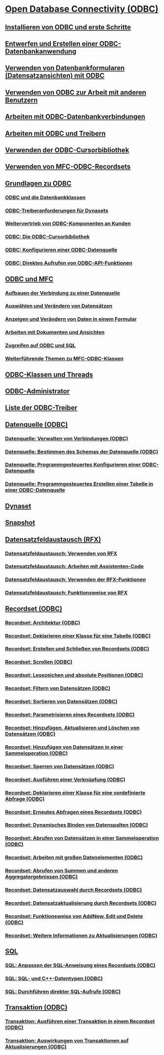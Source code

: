 # [Open Database Connectivity (ODBC)](open-database-connectivity-odbc.md)
## [Installieren von ODBC und erste Schritte](installing-and-getting-started-with-odbc.md)
## [Entwerfen und Erstellen einer ODBC-Datenbankanwendung](design-and-create-an-odbc-database-application.md)
## [Verwenden von Datenbankformularen (Datensatzansichten) mit ODBC](use-database-forms-record-views-with-odbc.md)
## [Verwenden von ODBC zur Arbeit mit anderen Benutzern](use-odbc-to-work-with-other-users.md)
## [Arbeiten mit ODBC-Datenbankverbindungen](work-with-odbc-database-connections.md)
## [Arbeiten mit ODBC und Treibern](work-with-odbc-and-drivers.md)
## [Verwenden der ODBC-Cursorbibliothek](use-the-odbc-cursor-library.md)
## [Verwenden von MFC-ODBC-Recordsets](use-mfc-odbc-recordsets.md)
## [Grundlagen zu ODBC](odbc-basics.md)
### [ODBC und die Datenbankklassen](odbc-and-the-database-classes.md)
### [ODBC-Treiberanforderungen für Dynasets](odbc-driver-requirements-for-dynasets.md)
### [Weitervertrieb von ODBC-Komponenten an Kunden](redistributing-odbc-components-to-your-customers.md)
### [ODBC: Die ODBC-Cursorbibliothek](odbc-the-odbc-cursor-library.md)
### [ODBC: Konfigurieren einer ODBC-Datenquelle](odbc-configuring-an-odbc-data-source.md)
### [ODBC: Direktes Aufrufen von ODBC-API-Funktionen](odbc-calling-odbc-api-functions-directly.md)
## [ODBC und MFC](odbc-and-mfc.md)
### [Aufbauen der Verbindung zu einer Datenquelle](connecting-to-a-data-source.md)
### [Auswählen und Verändern von Datensätzen](selecting-and-manipulating-records.md)
### [Anzeigen und Verändern von Daten in einem Formular](displaying-and-manipulating-data-in-a-form.md)
### [Arbeiten mit Dokumenten und Ansichten](working-with-documents-and-views.md)
### [Zugreifen auf ODBC und SQL](access-to-odbc-and-sql.md)
### [Weiterführende Themen zu MFC-ODBC-Klassen](further-reading-about-the-mfc-odbc-classes.md)
## [ODBC-Klassen und Threads](odbc-classes-and-threads.md)
## [ODBC-Administrator](odbc-administrator.md)
## [Liste der ODBC-Treiber](odbc-driver-list.md)
## [Datenquelle (ODBC)](data-source-odbc.md)
### [Datenquelle: Verwalten von Verbindungen (ODBC)](data-source-managing-connections-odbc.md)
### [Datenquelle: Bestimmen des Schemas der Datenquelle (ODBC)](data-source-determining-the-schema-of-the-data-source-odbc.md)
### [Datenquelle: Programmgesteuertes Konfigurieren einer ODBC-Datenquelle](data-source-programmatically-configuring-an-odbc-data-source.md)
### [Datenquelle: Programmgesteuertes Erstellen einer Tabelle in einer ODBC-Datenquelle](data-source-programmatically-creating-a-table-in-an-odbc-data-source.md)
## [Dynaset](dynaset.md)
## [Snapshot](snapshot.md)
## [Datensatzfeldaustausch (RFX)](record-field-exchange-rfx.md)
### [Datensatzfeldaustausch: Verwenden von RFX](record-field-exchange-using-rfx.md)
### [Datensatzfeldaustausch: Arbeiten mit Assistenten-Code](record-field-exchange-working-with-the-wizard-code.md)
### [Datensatzfeldaustausch: Verwenden der RFX-Funktionen](record-field-exchange-using-the-rfx-functions.md)
### [Datensatzfeldaustausch: Funktionsweise von RFX](record-field-exchange-how-rfx-works.md)
## [Recordset (ODBC)](recordset-odbc.md)
### [Recordset: Architektur (ODBC)](recordset-architecture-odbc.md)
### [Recordset: Deklarieren einer Klasse für eine Tabelle (ODBC)](recordset-declaring-a-class-for-a-table-odbc.md)
### [Recordset: Erstellen und Schließen von Recordsets (ODBC)](recordset-creating-and-closing-recordsets-odbc.md)
### [Recordset: Scrollen (ODBC)](recordset-scrolling-odbc.md)
### [Recordset: Lesezeichen und absolute Positionen (ODBC)](recordset-bookmarks-and-absolute-positions-odbc.md)
### [Recordset: Filtern von Datensätzen (ODBC)](recordset-filtering-records-odbc.md)
### [Recordset: Sortieren von Datensätzen (ODBC)](recordset-sorting-records-odbc.md)
### [Recordset: Parametrisieren eines Recordsets (ODBC)](recordset-parameterizing-a-recordset-odbc.md)
### [Recordset: Hinzufügen, Aktualisieren und Löschen von Datensätzen (ODBC)](recordset-adding-updating-and-deleting-records-odbc.md)
### [Recordset: Hinzufügen von Datensätzen in einer Sammeloperation (ODBC)](recordset-adding-records-in-bulk-odbc.md)
### [Recordset: Sperren von Datensätzen (ODBC)](recordset-locking-records-odbc.md)
### [Recordset: Ausführen einer Verknüpfung (ODBC)](recordset-performing-a-join-odbc.md)
### [Recordset: Deklarieren einer Klasse für eine vordefinierte Abfrage (ODBC)](recordset-declaring-a-class-for-a-predefined-query-odbc.md)
### [Recordset: Erneutes Abfragen eines Recordsets (ODBC)](recordset-requerying-a-recordset-odbc.md)
### [Recordset: Dynamisches Binden von Datenspalten (ODBC)](recordset-dynamically-binding-data-columns-odbc.md)
### [Recordset: Abrufen von Datensätzen in einer Sammeloperation (ODBC)](recordset-fetching-records-in-bulk-odbc.md)
### [Recordset: Arbeiten mit großen Datenelementen (ODBC)](recordset-working-with-large-data-items-odbc.md)
### [Recordset: Abrufen von Summen und anderen Aggregatergebnissen (ODBC)](recordset-obtaining-sums-and-other-aggregate-results-odbc.md)
### [Recordset: Datensatzauswahl durch Recordsets (ODBC)](recordset-how-recordsets-select-records-odbc.md)
### [Recordset: Datensatzaktualisierung durch Recordsets (ODBC)](recordset-how-recordsets-update-records-odbc.md)
### [Recordset: Funktionsweise von AddNew, Edit und Delete (ODBC)](recordset-how-addnew-edit-and-delete-work-odbc.md)
### [Recordset: Weitere Informationen zu Aktualisierungen (ODBC)](recordset-more-about-updates-odbc.md)
## [SQL](sql.md)
### [SQL: Anpassen der SQL-Anweisung eines Recordsets (ODBC)](sql-customizing-your-recordset’s-sql-statement-odbc.md)
### [SQL: SQL- und C++-Datentypen (ODBC)](sql-sql-and-cpp-data-types-odbc.md)
### [SQL: Durchführen direkter SQL-Aufrufe (ODBC)](sql-making-direct-sql-calls-odbc.md)
## [Transaktion (ODBC)](transaction-odbc.md)
### [Transaktion: Ausführen einer Transaktion in einem Recordset (ODBC)](transaction-performing-a-transaction-in-a-recordset-odbc.md)
### [Transaktion: Auswirkungen von Transaktionen auf Aktualisierungen (ODBC)](transaction-how-transactions-affect-updates-odbc.md)
